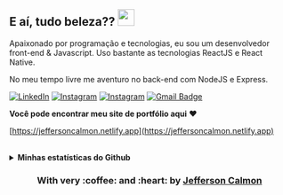 ## E aí, tudo beleza?? <img src="https://github.com/TheDudeThatCode/TheDudeThatCode/raw/master/Assets/Developer.gif" width="30px">


Apaixonado por programação e tecnologias, eu sou um desenvolvedor front-end & Javascript. Uso bastante as tecnologias ReactJS e React Native.

No meu tempo livre me aventuro no back-end com NodeJS e Express.

<a href="https://www.linkedin.com/in/jefferson-f-b24248191/" target="_blank"><img src="https://img.shields.io/badge/Linkedin-%230077B5.svg?&style=flat-square&logo=linkedin&logoColor=white" alt="LinkedIn"></a>
<a href="https://www.instagram.com/jeffz1_" target="_blank"><img src="https://img.shields.io/badge/Instagram-%23E4405F.svg?&style=flat-square&logo=instagram&logoColor=white" alt="Instagram"></a>
<a href="https://jefferson-calmon.github.io" target="_blank"><img src="https://img.shields.io/badge/Portfólio-%23262626.svg?&style=flat-square&logo=dependabot&logoColor=white" alt="Instagram"></a>
[![Gmail Badge](https://img.shields.io/badge/-Gmail-c14438?style=flat-square&logo=Gmail&logoColor=white&link=mailto:jeffjeff0197@gmail.com)](mailto:jeffjeff0197@gmail.com)



**Você pode encontrar meu site de portfólio aqui** :heart:

[https://jeffersoncalmon.netlify.app](https://jeffersoncalmon.netlify.app)

<br/>

<details>
<summary><strong>Minhas estatísticas do Github</strong></summary>
  <p align="center">
    <img src="https://github-readme-stats.vercel.app/api?username=jefferson-calmon&show_icons=true&line_height=35&count_private=true"/>
    <img height=255 src="https://github-readme-stats.vercel.app/api/top-langs/?username=jefferson-calmon"/>
  </p>
</details>


<!-- &bg_color=20,434343,000000&title_color=ff1493&text_color=fff 

&bg_color=20,434343,000000&title_color=ff1493&text_color=fff

-->

<h3 align="center">With very :coffee: and :heart: by <a href="https://jeffersoncalmon.netlify.app">Jefferson Calmon</a></h3>